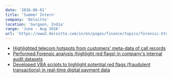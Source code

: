 ```yaml
---
date: '2016-06-01'
title: 'Summer Intern'
company: 'Deloitte'
location: 'Gurgaon, India'
range: 'June - Aug 2016'
url: 'https://www2.deloitte.com/in/en/pages/finance/topics/forensic.html'
---
```


<ul>
<a href="https://drive.google.com/file/d/1tT51eVQJcXfo23ghxN2vQLK3VK1JBFoQ/view?usp=sharing">
<li>Highlighted telecom hotspots from customers' meta-data of call records</li>
<li>Performed Forensic analysis (highlight red flags) in company's internal audit datasets</li>
<li>Developed VBA scripts to highlight potential red flags (fraudulent transactions) in real-time digital payment data</li>
</a>
</ul>
